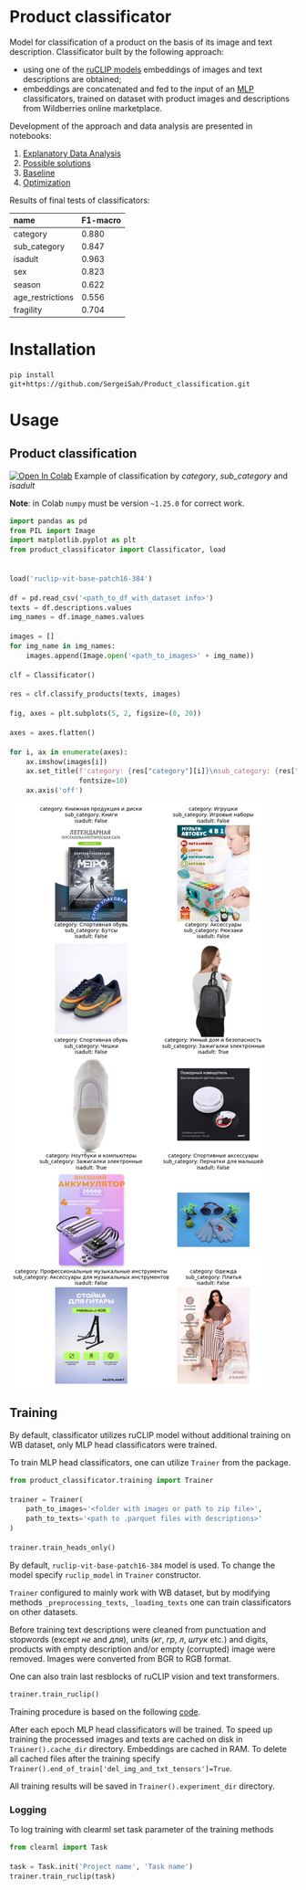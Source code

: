 # Product classificator

Model for classification of a product on the basis of its image and text description. Classificator built
by the following approach: 
- using one of the [ruCLIP models](https://github.com/ai-forever/ru-clip/tree/main) embeddings of images and 
text descriptions are obtained;
- embeddings are concatenated and fed to the input of an 
[MLP](https://pytorch.org/vision/main/generated/torchvision.ops.MLP.html)
classificators, trained on dataset  with product images and descriptions from 
Wildberries online marketplace.

Development of the approach and data analysis are presented in notebooks:
1. [Explanatory Data Analysis](https://github.com/SergeiSah/Product_classification/blob/master/study/1.%20EDA.ipynb)
2. [Possible solutions](https://github.com/SergeiSah/Product_classification/blob/master/study/2.%20Possible%20solutions.ipynb)
3. [Baseline](https://github.com/SergeiSah/Product_classification/blob/master/study/3.%20Baseline.ipynb)
4. [Optimization](https://github.com/SergeiSah/Product_classification/blob/master/study/4.%20Optimization.ipynb)


Results of final tests of classificators:

| name             | F1-macro |
|:-----------------|:---------|
| category         | 0.880    |
| sub_category     | 0.847    |
| isadult          | 0.963    |
| sex              | 0.823    |
| season           | 0.622    |
| age_restrictions | 0.556    |
| fragility        | 0.704    |

# Installation

```commandline
pip install git+https://github.com/SergeiSah/Product_classification.git
```

# Usage

## Product classification
[![Open In Colab](https://colab.research.google.com/assets/colab-badge.svg)](https://colab.research.google.com/drive/1YsjAzCdH3HaN4-TKwq9oWf_EnN-OhACX?usp=sharing)
Example of classification by *category*, *sub_category* and *isadult*

**Note**: in Colab `numpy` must be version `~1.25.0` for correct work.

```python
import pandas as pd
from PIL import Image
import matplotlib.pyplot as plt
from product_classificator import Classificator, load


load('ruclip-vit-base-patch16-384')

df = pd.read_csv('<path_to_df_with_dataset info>')
texts = df.descriptions.values
img_names = df.image_names.values

images = []
for img_name in img_names:
    images.append(Image.open('<path_to_images>' + img_name))

clf = Classificator()

res = clf.classify_products(texts, images)

fig, axes = plt.subplots(5, 2, figsize=(8, 20))

axes = axes.flatten()

for i, ax in enumerate(axes):
    ax.imshow(images[i])
    ax.set_title(f'category: {res["category"][i]}\nsub_category: {res["sub_category"][i]}\nisadult: {res["isadult"][i]}',
                 fontsize=10)
    ax.axis('off')
```
![pics/example.png](./pics/example.png)

## Training

By default, classificator utilizes ruCLIP model without additional training on WB dataset, only MLP head classificators 
were trained.

To train MLP head classificators, one can utilize `Trainer` from the package.
```python
from product_classificator.training import Trainer

trainer = Trainer(
    path_to_images='<folder with images or path to zip file>',
    path_to_texts='<path to .parquet files with descriptions>'
)

trainer.train_heads_only()
```
By default, `ruclip-vit-base-patch16-384` model is used. To change the model specify `ruclip_model` in `Trainer` 
constructor.

`Trainer` configured to mainly work with WB dataset, but by modifying methods `_preprocessing_texts`, 
`_loading_texts` one can train classificators on other datasets.

Before training text descriptions were cleaned from punctuation and stopwords (except *не* and *для*), 
units (*кг*, *гр*, *л*, *штук* etc.) and digits, products with empty description and/or empty (corrupted) image were
removed. Images were converted from BGR to RGB format.

One can also train last resblocks of ruCLIP vision and text transformers.
```python
trainer.train_ruclip()
```
Training procedure is based on the following [code](https://github.com/revantteotia/clip-training/blob/main/train.py).

After each epoch MLP head classificators will be trained. To speed up training the processed images and texts are cached on
disk in `Trainer().cache_dir` directory. Embeddings are cached in RAM. To delete all cached files after the training specify 
`Trainer().end_of_train['del_img_and_txt_tensors']=True`.

All training results will be saved in `Trainer().experiment_dir` directory.

### Logging

To log training with clearml set task parameter of the training methods
```python
from clearml import Task

task = Task.init('Project name', 'Task name')
trainer.train_ruclip(task)
```